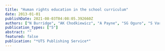 ```yaml
---
title: "Human rights education in the school curriculum"
date: 2013-01-01
publishDate: 2021-08-03T04:08:05.392660Z
authors: ["N Burridge", "AK Chodkiewicz", "A Payne", "SG Oguro", "S Varnham"]
publication_types: ["5"]
abstract: ""
featured: false
publication: "*UTS Publishing Service*"
---
```


